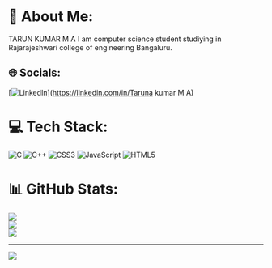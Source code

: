 # 💫 About Me:
TARUN KUMAR M A
I am computer science student studiying in Rajarajeshwari college of engineering Bangaluru.


## 🌐 Socials:
[![LinkedIn](https://img.shields.io/badge/LinkedIn-%230077B5.svg?logo=linkedin&logoColor=white)](https://linkedin.com/in/Taruna kumar M A) 

# 💻 Tech Stack:
![C](https://img.shields.io/badge/c-%2300599C.svg?style=for-the-badge&logo=c&logoColor=white) ![C++](https://img.shields.io/badge/c++-%2300599C.svg?style=for-the-badge&logo=c%2B%2B&logoColor=white) ![CSS3](https://img.shields.io/badge/css3-%231572B6.svg?style=for-the-badge&logo=css3&logoColor=white) ![JavaScript](https://img.shields.io/badge/javascript-%23323330.svg?style=for-the-badge&logo=javascript&logoColor=%23F7DF1E) ![HTML5](https://img.shields.io/badge/html5-%23E34F26.svg?style=for-the-badge&logo=html5&logoColor=white)
# 📊 GitHub Stats:
![](https://github-readme-stats.vercel.app/api?username=Tarunakumar&theme=vue-dark&hide_border=false&include_all_commits=false&count_private=false)<br/>
![](https://github-readme-streak-stats.herokuapp.com/?user=Tarunakumar&theme=vue-dark&hide_border=false)<br/>
![](https://github-readme-stats.vercel.app/api/top-langs/?username=Tarunakumar&theme=vue-dark&hide_border=false&include_all_commits=false&count_private=false&layout=compact)

---
[![](https://visitcount.itsvg.in/api?id=Tarunakumar&icon=0&color=0)](https://visitcount.itsvg.in)

<!-- Proudly created with GPRM ( https://gprm.itsvg.in ) -->
